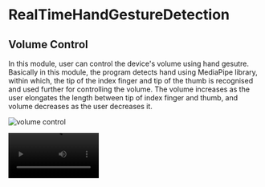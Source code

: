 # RealTimeHandGestureDetection

## Volume Control
In this module, user can control the device's volume using hand gesutre. Basically in this module, the program detects hand using MediaPipe library, within which, the tip of the index finger and tip of the thumb is recognised and used further for controlling the volume. The volume increases as the user elongates the length between tip of index finger and thumb, and volume decreases as the user decreases it.

![volume control](https://github.com/SubramanyaGurumurthy/RealTimeHandgestureDetection/blob/main/gif/Volume_control.gif)

<video src='https://github.com/SubramanyaGurumurthy/RealTimeHandgestureDetection/blob/main/gif/painting.mp4' width=180/>
